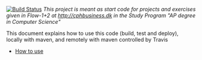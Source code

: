 [![Build Status](https://travis-ci.com/kasarama/sem3_start_code.svg?token=ouYbfxE7FtZxC2BxCDZj&branch=master)](https://travis-ci.com/kasarama/sem3_start_code)
*This project is meant as start code for projects and exercises given in Flow-1+2 at http://cphbusiness.dk in the Study Program "AP degree in Computer Science"*


This document explains how to use this code (build, test and deploy), locally with maven, and remotely with maven controlled by Travis
 - [How to use](https://docs.google.com/document/d/1K6s6Tt65bzB8bCSE_NUE8alJrLRNTKCwax3GEm4OjOE/edit?usp=sharing)
